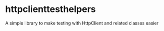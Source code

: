 # httpclienttesthelpers
A simple library to make testing with HttpClient and related classes easier

